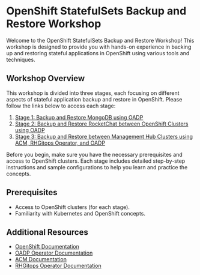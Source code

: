 # OpenShift StatefulSets Backup and Restore Workshop

Welcome to the OpenShift StatefulSets Backup and Restore Workshop! This workshop is designed to provide you with hands-on experience in backing up and restoring stateful applications in OpenShift using various tools and techniques.

## Workshop Overview

This workshop is divided into three stages, each focusing on different aspects of stateful application backup and restore in OpenShift. Please follow the links below to access each stage:

1. [Stage 1: Backup and Restore MongoDB using OADP](stage1/README.md)
2. [Stage 2: Backup and Restore RocketChat between OpenShift Clusters using OADP](stage2/README.md)
3. [Stage 3: Backup and Restore between Management Hub Clusters using ACM, RHGitops Operator, and OADP](stage3/README.md)

Before you begin, make sure you have the necessary prerequisites and access to OpenShift clusters. Each stage includes detailed step-by-step instructions and sample configurations to help you learn and practice the concepts.

## Prerequisites

- Access to OpenShift clusters (for each stage).
- Familiarity with Kubernetes and OpenShift concepts.

## Additional Resources

- [OpenShift Documentation](https://docs.openshift.com)
- [OADP Operator Documentation](https://github.com/kastenhq/Documentation)
- [ACM Documentation](https://access.redhat.com/documentation/en-us/red_hat_advanced_cluster_management_for_kubernetes/)
- [RHGitops Operator Documentation](https://access.redhat.com/documentation/en-us/red_hat_advanced_cluster_management_for_kubernetes/)

